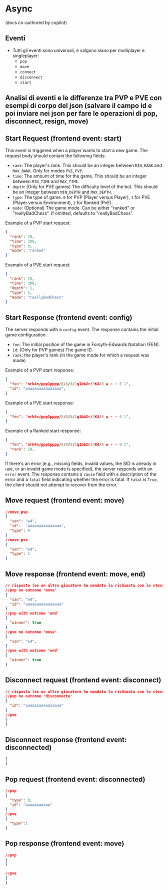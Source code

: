 # Async

(docs co-authored by copilot)  

## Eventi
- Tutti gli eventi sono universali, e valgono siano per multiplayer e singleplayer:
  - `pop`
  - `move`
  - `connect`
  - `disconnect`
  - `start`

## Analisi di eventi e le differenze tra PVP e PVE con esempi di corpo del json (salvare il campo id e poi inviare nei json per fare le operazioni di pop, disconnect, resign, move)

## Start Request (frontend event: start)

This event is triggered when a player wants to start a new game. The request body should contain the following fields:  
- `rank`: The player's rank. This should be an integer between `MIN_RANK` and `MAX_RANK`. Only for modes `PVE`, `PVP`.  
- `time`: The amount of time for the game. This should be an integer between `MIN_TIME` and `MAX_TIME`.  
- `depth`: (Only for PVE games) The difficulty level of the bot. This should be an integer between `MIN_DEPTH` and `MAX_DEPTH`.  
- `type`: The type of game. `0` for PVP (Player versus Player), `1` for PVE (Player versus Environment), `2` for Ranked (PvE).  
- `mode`: (Optional) The game mode. Can be either "ranked" or "reallyBadChess". If omitted, defaults to "reallyBadChess".  

Example of a PVP start request:

```json
{
  "rank": 70,
  "time": 300,
  "type": 0,
  "mode": "ranked"
}
```

Example of a PVE start request:

```json
{
  "rank": 70,
  "time": 300,
  "depth": 1,
  "type": 1,
  "mode": "reallyBadChess"
}
```

## Start Response (frontend event: config)

The server responds with a `config` event. The response contains the initial game configuration.  
- `fen`: The initial position of the game in Forsyth-Edwards Notation (FEN).  
- `id`: (Only for PVP games) The game ID.  
- `rank`: the player's rank (in the game mode for which a request was made)  

Example of a PVP start response:

```json
{
  "fen": 'nrk4n/ppp1pppp/8/8/8/1q1bb2r/3K4/8 w - - 0 1',
  "id": "aaaaaaaaaaaaaaaa",
}
```

Example of a PVE start response:
```json
{
  "fen": 'nrk4n/ppp1pppp/8/8/8/1q1bb2r/3K4/8 w - - 0 1',
}
```

Example of a Ranked start response:
```json
{
  "fen": 'nrk4n/ppp1pppp/8/8/8/1q1bb2r/3K4/8 w - - 0 1',
  "rank": 10,
}
```

If there's an error (e.g., missing fields, invalid values, the SID is already in use, or an invalid game mode is specified), the server responds with an `error` event. The response contains a `cause` field with a description of the error and a `fatal` field indicating whether the error is fatal. If `fatal` is `True`, the client should not attempt to recover from the error.

## Move request (frontend event: move)
```json
//move pvp
{
  "san": "e4",
  "id":  "aaaaaaaaaaaaaaa",
  "type": 0
}
//move pve
{
  "san": "e4",
  "type": 1
}
```
## Move response (frontend event: move, end)
```json
// risposta (se un altro giocatore ha mandato la richiesta con lo stesso tempo e rank complementario)
//pvp no outcome 'move'
{
  "san": "e4",
  "id": "aaaaaaaaaaaaaaaa"
}
//pvp with outcome 'end'
{
  "winner": true
}
//pve no outcome 'move'
{
  "san": "e4",
}
//pve with outcome 'end'
{
  "winner": true
}
```
## Disconnect request (frontend event: disconnect)
```json
// risposta (se un altro giocatore ha mandato la richiesta con lo stesso tempo e rank complementario)
//pvp no outcome 'disconnecte'
{
  "id": "aaaaaaaaaaaaaaaa"
}
//pve 
{
}
```
## Disconnect response (frontend event: disconnected)
```json
{
}
```
## Pop request (frontend event: disconnected)
```json
//pvp
{
  "type": 0,
  "id": "aaaaaaaaaaa"
}
//pve
{
  "type":1
}
```
## Pop response (frontend event: move)
```json
//pvp
{
}

//pve
{
}
```